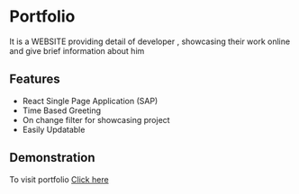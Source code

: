 # Portfolio 
It is a WEBSITE providing detail of developer , showcasing their work online and give brief information about him
## Features 

 - React Single Page Application (SAP)
 - Time Based Greeting
 - On change filter for showcasing project
 - Easily Updatable
 ## Demonstration
To visit portfolio [Click here ](https://persnolportfolio.netlify.app/)  
